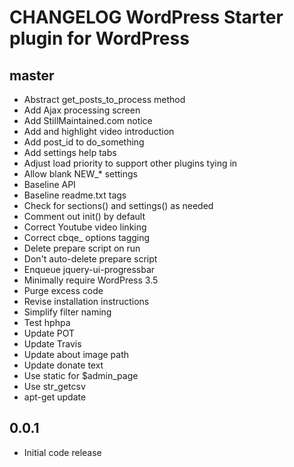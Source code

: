 # CHANGELOG WordPress Starter plugin for WordPress

## master
* Abstract get_posts_to_process method
* Add Ajax processing screen
* Add StillMaintained.com notice
* Add and highlight video introduction
* Add post_id to do_something
* Add settings help tabs
* Adjust load priority to support other plugins tying in
* Allow blank NEW_* settings
* Baseline API
* Baseline readme.txt tags
* Check for sections() and settings() as needed
* Comment out init() by default
* Correct Youtube video linking
* Correct cbqe_ options tagging
* Delete prepare script on run
* Don't auto-delete prepare script
* Enqueue jquery-ui-progressbar
* Minimally require WordPress 3.5
* Purge excess code
* Revise installation instructions
* Simplify filter naming
* Test hphpa
* Update POT
* Update Travis
* Update about image path
* Update donate text
* Use static for $admin_page
* Use str_getcsv
* apt-get update

## 0.0.1
* Initial code release 